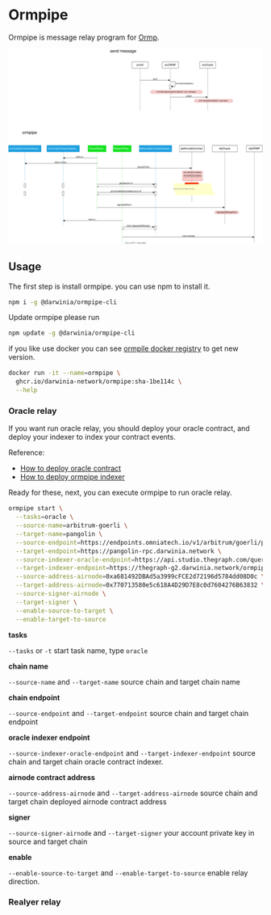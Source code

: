 # Ormpipe

Ormpipe is message relay program
for [Ormp](https://github.com/darwinia-network/ormp).

![ormpipe structure](./docs/graph/ormpipe-flow-1.drawio.svg)

## Usage

The first step is install ormpipe. you can use npm to install it.

```bash
npm i -g @darwinia/ormpipe-cli
```

Update ormpipe please run

```bash
npm update -g @darwinia/ormpipe-cli
```

if you like use docker you can
see [ormpile docker registry](https://github.com/darwinia-network/ormpipe/pkgs/container/ormpipe)
to get new version.

```bash
docker run -it --name=ormpipe \
  ghcr.io/darwinia-network/ormpipe:sha-1be114c \
  --help
```

### Oracle relay

If you want run oracle relay, you should deploy your oracle contract, and deploy
your indexer to index your contract events.

Reference:

- [How to deploy oracle contract](./)
- [How to deploy ormpipe indexer](./)

Ready for these, next, you can execute ormpipe to run oracle relay.

```bash
ormpipe start \
  --tasks=oracle \
  --source-name=arbitrum-goerli \
  --target-name=pangolin \
  --source-endpoint=https://endpoints.omniatech.io/v1/arbitrum/goerli/public \
  --target-endpoint=https://pangolin-rpc.darwinia.network \
  --source-indexer-oracle-endpoint=https://api.studio.thegraph.com/query/51152/ormpipe-arbitrum-goerli/version/latest \
  --target-indexer-endpoint=https://thegraph-g2.darwinia.network/ormpipe/subgraphs/name/ormpipe-pangolin \
  --source-address-airnode=0xa681492DBAd5a3999cFCE2d72196d5784dd08D0c \
  --target-address-airnode=0x770713580e5c618A4D29D7E8c0d7604276B63832 \
  --source-signer-airnode \
  --target-signer \
  --enable-source-to-target \
  --enable-target-to-source
```

**tasks**

`--tasks` or `-t` start task name, type `oracle`

**chain name**

`--source-name` and `--target-name` source chain and target chain name

**chain endpoint**

`--source-endpoint` and `--target-endpoint` source chain and target chain
endpoint

**oracle indexer endpoint**

`--source-indexer-oracle-endpoint` and `--target-indexer-endpoint` source chain
and target chain oracle contract indexer.

**airnode contract address**

`--source-address-airnode` and `--target-address-airnode` source chain and
target chain deployed airnode contract address

**signer**

`--source-signer-airnode` and `--target-signer` your account private key in
source and target chain

**enable**

`--enable-source-to-target` and `--enable-target-to-source` enable relay
direction.

### Realyer relay
